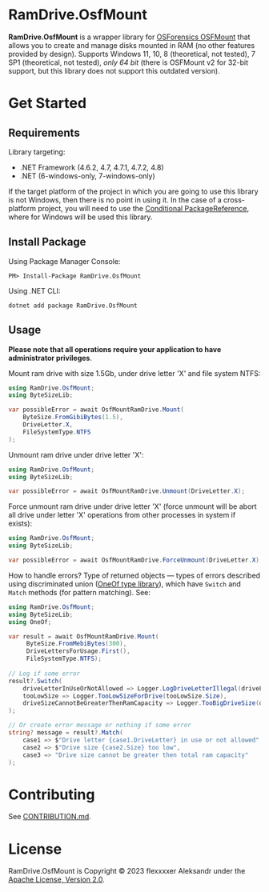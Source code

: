 # RamDrive.OsfMount
**RamDrive.OsfMount** is a wrapper library for 
[OSForensics OSFMount](https://www.osforensics.com/tools/mount-disk-images.html) 
that allows you to create and manage disks mounted in RAM (no other features provided by design).
Supports Windows 11, 10, 8 (theoretical, not tested), 7 SP1 (theoretical, not tested), 
_only 64 bit_ (there is OSFMount v2 for 32-bit support, but this library does not support
this outdated version).

# Get Started
## Requirements
Library targeting:
* .NET Framework (4.6.2, 4.7, 4.7.1, 4.7.2, 4.8)
* .NET (6-windows-only, 7-windows-only)

If the target platform of the project in which you are going to use this library is 
not Windows, then there is no point in using it. In the case of a cross-platform project, 
you will need to use the 
[Conditional PackageReference](https://learn.microsoft.com/en-us/nuget/consume-packages/package-references-in-project-files#adding-a-packagereference-condition),
where for Windows will be used this library.
## Install Package
Using Package Manager Console:
```shell
PM> Install-Package RamDrive.OsfMount
```
Using .NET CLI:
```shell
dotnet add package RamDrive.OsfMount
```
## Usage
**Please note that all operations require your application to have administrator privileges**.

Mount ram drive with size 1.5Gb, under drive letter 'X' and file system NTFS:
```csharp
using RamDrive.OsfMount;
using ByteSizeLib;

var possibleError = await OsfMountRamDrive.Mount(
    ByteSize.FromGibiBytes(1.5),
    DriveLetter.X,
    FileSystemType.NTFS
);
```

Unmount ram drive under drive letter 'X':
```csharp
using RamDrive.OsfMount;
using ByteSizeLib;

var possibleError = await OsfMountRamDrive.Unmount(DriveLetter.X);
```

Force unmount ram drive under drive letter 'X' (force unmount will be abort all drive
under letter 'X' operations from other processes in system if exists):
```csharp
using RamDrive.OsfMount;
using ByteSizeLib;

var possibleError = await OsfMountRamDrive.ForceUnmount(DriveLetter.X);
```

How to handle errors? Type of returned objects — types of errors described using 
discriminated union ([OneOf type library](https://github.com/mcintyre321/OneOf/)),
which have `Switch` and `Match` methods (for pattern matching). See:

```csharp
using RamDrive.OsfMount;
using ByteSizeLib;
using OneOf;

var result = await OsfMountRamDrive.Mount(
     ByteSize.FromMebiBytes(300),
     DriveLettersForUsage.First(),
     FileSystemType.NTFS);
 
// Log if some error
result?.Switch(
    driveLetterInUseOrNotAllowed => Logger.LogDriveLetterIllegal(driveLetterInUseOrNotAllowed.DriveLetter),
    tooLowSize => Logger.TooLowSizeForDrive(tooLowSize.Size),
    driveSizeCannotBeGreaterThenRamCapacity => Logger.TooBigDriveSize(driveSizeCannotBeGreaterThenRamCapacity.Size)
);

// Or create error message or nothing if some error
string? message = result?.Match(
    case1 => $"Drive letter {case1.DriveLetter} in use or not allowed",
    case2 => $"Drive size {case2.Size} too low",
    case3 => "Drive size cannot be greater then total ram capacity"
);
```

# Contributing
See [CONTRIBUTION.md](https://github.com/flexxxxer/RamDrive.OsfMount/blob/master/CONTRIBUTION.md).

# License
RamDrive.OsfMount is Copyright © 2023 flexxxxer Aleksandr under the [Apache License, Version 2.0](https://github.com/flexxxxer/RamDrive.OsfMount/blob/master/License.txt).
